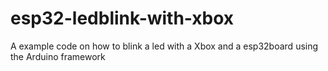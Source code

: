# esp32-ledblink-with-xbox

A example code on how to blink a led with a Xbox and a esp32board using the Arduino framework
